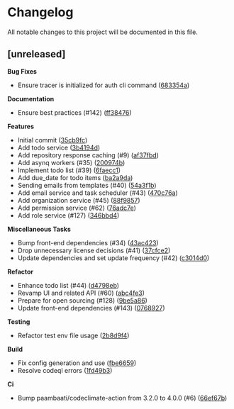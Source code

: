 # Changelog

All notable changes to this project will be documented in this file.

## [unreleased]

**Bug Fixes**

- Ensure tracer is initialized for auth cli command ([683354a](https://github.com/opcotech/elemo/commit/683354a3f2c832b665304c64e840e51b0d1f0dc0))

**Documentation**

- Ensure best practices (#142) ([ff38476](https://github.com/opcotech/elemo/commit/ff38476a65e38ee858292752dcb3fc1365fd2259))

**Features**

- Initial commit ([35cb9fc](https://github.com/opcotech/elemo/commit/35cb9fccd081c036c901afc4c5affc91aac20bbc))
- Add todo service ([3b4194d](https://github.com/opcotech/elemo/commit/3b4194d392445c15680e680ec95666b2b5d1e42a))
- Add repository response caching (#9) ([af37fbd](https://github.com/opcotech/elemo/commit/af37fbd4a0f20831105daa727f078e0fd79cbcd5))
- Add asynq workers (#35) ([200974b](https://github.com/opcotech/elemo/commit/200974b7cce7c7174a03aeae3080cd1ee7ce243e))
- Implement todo list (#39) ([6faecc1](https://github.com/opcotech/elemo/commit/6faecc10af9c992dd3a8f48c4d3ff2dfdfd15579))
- Add due_date for todo items ([ba2a9da](https://github.com/opcotech/elemo/commit/ba2a9da498aab0dbd067f203a1b43a99879b48ab))
- Sending emails from templates (#40) ([54a3f1b](https://github.com/opcotech/elemo/commit/54a3f1b13101456a3d105e8814c3acb2b96b6a75))
- Add email service and task scheduler (#43) ([470c76a](https://github.com/opcotech/elemo/commit/470c76ab76217bdf7227c18537844179be5d84a4))
- Add organization service (#45) ([88f9857](https://github.com/opcotech/elemo/commit/88f98571adf5d38155f0df722d8de8bdf5ec4d39))
- Add permission service (#62) ([76adc7e](https://github.com/opcotech/elemo/commit/76adc7e2127fe19036870d5c5c5af9f19e1a8714))
- Add role service (#127) ([346bbd4](https://github.com/opcotech/elemo/commit/346bbd408cfe8b921749487dd26ec9796e554ef3))

**Miscellaneous Tasks**

- Bump front-end dependencies (#34) ([43ac423](https://github.com/opcotech/elemo/commit/43ac4233df123b45ef235d213b7091d804e0b22b))
- Drop unnecessary license decisions (#41) ([37cfce2](https://github.com/opcotech/elemo/commit/37cfce21dddb08f8ba7a0ef89f1b0d3e8e61976a))
- Update dependencies and set update frequency (#42) ([c3014d0](https://github.com/opcotech/elemo/commit/c3014d0d0637098ae6d915d2de0474a2028146d8))

**Refactor**

- Enhance todo list (#44) ([d4798eb](https://github.com/opcotech/elemo/commit/d4798ebd6a03e11070f0f249eac37302732f7cee))
- Revamp UI and related API (#60) ([abc4fe3](https://github.com/opcotech/elemo/commit/abc4fe3197ebde4e7c9504feb3a0875c776239e0))
- Prepare for open sourcing (#128) ([9be5a86](https://github.com/opcotech/elemo/commit/9be5a86de9cfddde1bbfa9c8d983b33370e9e857))
- Update front-end dependencies (#143) ([0768927](https://github.com/opcotech/elemo/commit/0768927f1beed8bc08b5fb38c8fecb9485c7a775))

**Testing**

- Refactor test env file usage ([2b8d9f4](https://github.com/opcotech/elemo/commit/2b8d9f4b03be2de21c99d7b2452ec80293e2af59))

**Build**

- Fix config generation and use ([fbe6659](https://github.com/opcotech/elemo/commit/fbe6659f5ae7783cb1b394df2495beeb3c8a7b86))
- Resolve codeql errors ([1fd49b3](https://github.com/opcotech/elemo/commit/1fd49b3285d9008cebee19c88de3b3467465040e))

**Ci**

- Bump paambaati/codeclimate-action from 3.2.0 to 4.0.0 (#6) ([66ef67b](https://github.com/opcotech/elemo/commit/66ef67bacd57fdee8aabd0722a81f7ca1afc1e67))



